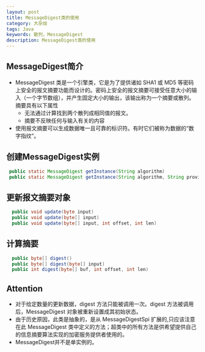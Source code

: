 ```yaml
---
layout: post
title: MessageDigest类的使用
category: 大杂烩
tags: Java
keywords: 散列，MessageDigest
description: MessageDigest类的使用
---
```



## MessageDigest简介
 * MessageDigest 类是一个引擎类，它是为了提供诸如 SHA1 或 MD5 等密码上安全的报文摘要功能而设计的。密码上安全的报文摘要可接受任意大小的输入（一个字节数组），并产生固定大小的输出，该输出称为一个摘要或散列。摘要具有以下属性
   + 无法通过计算找到两个散列成相同值的报文。
   + 摘要不反映任何与输入有关的内容
 * 使用报文摘要可以生成数据唯一且可靠的标识符。有时它们被称为数据的“数字指纹”。

## 创建MessageDigest实例

```java
 public static MessageDigest getInstance(String algorithm)
 public static MessageDigest getInstance(String algorithm, String provider)
```

## 更新报文摘要对象

```java
  public void update(byte input)
  public void update(byte[] input)
  public void update(byte[] input, int offset, int len) 
```

## 计算摘要

```java
  public byte[] digest()
  public byte[] digest(byte[] input)
  public int digest(byte[] buf, int offset, int len)
```

## Attention

  * 对于给定数量的更新数据，digest 方法只能被调用一次。digest 方法被调用后，MessageDigest  对象被重新设置成其初始状态。
  * 由于历史原因，此类是抽象的，是从 MessageDigestSpi 扩展的,只应该注意在此 MessageDigest 类中定义的方法；超类中的所有方法是供希望提供自己的信息摘要算法实现的加密服务提供者使用的。
  * MessageDigest并不是单实例的。
